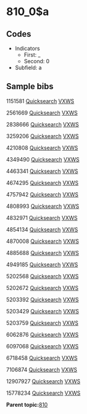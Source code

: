# 810\_0$a

## Codes

-   Indicators
    -   First: \_
    -   Second: 0
-   Subfield: a

## Sample bibs

1151581 [Quicksearch](https://search.library.yale.edu/catalog/1151581) [VXWS](http://prodorbis.library.yale.edu:7014/vxws/GetHoldingsService?bibId=1151581)

2561669 [Quicksearch](https://search.library.yale.edu/catalog/2561669) [VXWS](http://prodorbis.library.yale.edu:7014/vxws/GetHoldingsService?bibId=2561669)

2838666 [Quicksearch](https://search.library.yale.edu/catalog/2838666) [VXWS](http://prodorbis.library.yale.edu:7014/vxws/GetHoldingsService?bibId=2838666)

3259206 [Quicksearch](https://search.library.yale.edu/catalog/3259206) [VXWS](http://prodorbis.library.yale.edu:7014/vxws/GetHoldingsService?bibId=3259206)

4210808 [Quicksearch](https://search.library.yale.edu/catalog/4210808) [VXWS](http://prodorbis.library.yale.edu:7014/vxws/GetHoldingsService?bibId=4210808)

4349490 [Quicksearch](https://search.library.yale.edu/catalog/4349490) [VXWS](http://prodorbis.library.yale.edu:7014/vxws/GetHoldingsService?bibId=4349490)

4463341 [Quicksearch](https://search.library.yale.edu/catalog/4463341) [VXWS](http://prodorbis.library.yale.edu:7014/vxws/GetHoldingsService?bibId=4463341)

4674295 [Quicksearch](https://search.library.yale.edu/catalog/4674295) [VXWS](http://prodorbis.library.yale.edu:7014/vxws/GetHoldingsService?bibId=4674295)

4757942 [Quicksearch](https://search.library.yale.edu/catalog/4757942) [VXWS](http://prodorbis.library.yale.edu:7014/vxws/GetHoldingsService?bibId=4757942)

4808993 [Quicksearch](https://search.library.yale.edu/catalog/4808993) [VXWS](http://prodorbis.library.yale.edu:7014/vxws/GetHoldingsService?bibId=4808993)

4832971 [Quicksearch](https://search.library.yale.edu/catalog/4832971) [VXWS](http://prodorbis.library.yale.edu:7014/vxws/GetHoldingsService?bibId=4832971)

4854134 [Quicksearch](https://search.library.yale.edu/catalog/4854134) [VXWS](http://prodorbis.library.yale.edu:7014/vxws/GetHoldingsService?bibId=4854134)

4870008 [Quicksearch](https://search.library.yale.edu/catalog/4870008) [VXWS](http://prodorbis.library.yale.edu:7014/vxws/GetHoldingsService?bibId=4870008)

4885688 [Quicksearch](https://search.library.yale.edu/catalog/4885688) [VXWS](http://prodorbis.library.yale.edu:7014/vxws/GetHoldingsService?bibId=4885688)

4949185 [Quicksearch](https://search.library.yale.edu/catalog/4949185) [VXWS](http://prodorbis.library.yale.edu:7014/vxws/GetHoldingsService?bibId=4949185)

5202568 [Quicksearch](https://search.library.yale.edu/catalog/5202568) [VXWS](http://prodorbis.library.yale.edu:7014/vxws/GetHoldingsService?bibId=5202568)

5202672 [Quicksearch](https://search.library.yale.edu/catalog/5202672) [VXWS](http://prodorbis.library.yale.edu:7014/vxws/GetHoldingsService?bibId=5202672)

5203392 [Quicksearch](https://search.library.yale.edu/catalog/5203392) [VXWS](http://prodorbis.library.yale.edu:7014/vxws/GetHoldingsService?bibId=5203392)

5203429 [Quicksearch](https://search.library.yale.edu/catalog/5203429) [VXWS](http://prodorbis.library.yale.edu:7014/vxws/GetHoldingsService?bibId=5203429)

5203759 [Quicksearch](https://search.library.yale.edu/catalog/5203759) [VXWS](http://prodorbis.library.yale.edu:7014/vxws/GetHoldingsService?bibId=5203759)

6062876 [Quicksearch](https://search.library.yale.edu/catalog/6062876) [VXWS](http://prodorbis.library.yale.edu:7014/vxws/GetHoldingsService?bibId=6062876)

6097068 [Quicksearch](https://search.library.yale.edu/catalog/6097068) [VXWS](http://prodorbis.library.yale.edu:7014/vxws/GetHoldingsService?bibId=6097068)

6718458 [Quicksearch](https://search.library.yale.edu/catalog/6718458) [VXWS](http://prodorbis.library.yale.edu:7014/vxws/GetHoldingsService?bibId=6718458)

7106874 [Quicksearch](https://search.library.yale.edu/catalog/7106874) [VXWS](http://prodorbis.library.yale.edu:7014/vxws/GetHoldingsService?bibId=7106874)

12907927 [Quicksearch](https://search.library.yale.edu/catalog/12907927) [VXWS](http://prodorbis.library.yale.edu:7014/vxws/GetHoldingsService?bibId=12907927)

15778234 [Quicksearch](https://search.library.yale.edu/catalog/15778234) [VXWS](http://prodorbis.library.yale.edu:7014/vxws/GetHoldingsService?bibId=15778234)

**Parent topic:**[810](../../tags/810/810.md)

